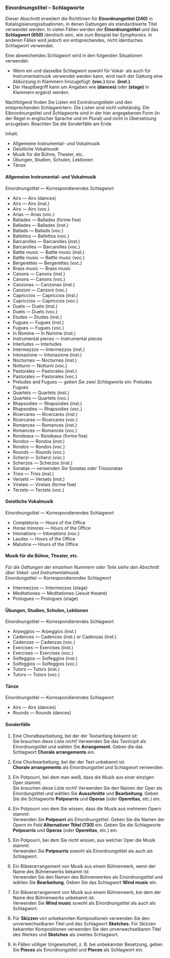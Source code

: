 ### Einordnungstitel – Schlagworte

Dieser Abschnitt erweitert die Richtlinien für **Einordnungstitel (240)** in Katalogisierungssituationen, in denen Gattungen als standardisierte Titel verwendet werden. In vielen Fällen werden der **Einordnungstitel** und das **Schlagwort (650)** identisch sein, wie zum Beispiel bei _Symphonies_. In anderen Fällen wird jedoch ein entsprechendes, nicht identisches Schlagwort verwendet.

Eine abweichendes Schlagwort wird in den folgenden Situationen verwendet:
- Wenn ein und dasselbe Schlagwort sowohl für Vokal- als auch für Instrumentalmusik verwendet werden kann, wird nach der Gattung eine Abkürzung in Klammern hinzugefügt: **(voc.)** bzw. **(inst.)**.
- Der Hauptbegriff kann um Angaben wie **(dances)** oder **(stage)** in Klammern ergänzt werden.

Nachfolgend finden Sie Listen mit Eonirdnungstiteln und den entsprechenden Schlagwörtern. Die Listen sind nicht vollständig. Die Eibnordnungstitel und Schlagworte sind in der hier angegebenen Form (in der Regel in englischer Sprache und im Plural) und nicht in Übersetzung anzugeben. Beachten Sie die Sonderfälle am Ende.

Inhalt:
- Allgemeine Instrumental- und Vokalmusik
- Geistliche Vokalmusik
- Musik für die Bühne, Theater, etc.
- Übungen, Studien, Schulen, Lektionen
- Tänze

#### Allgemeine Instrumental- und Vokalmusik

Einordnungstitel — Korrespondierendes Schlagwort
- Airs — Airs (dances)
- Airs — Airs (inst.)
- Airs — Airs (voc.)
- Arias — Arias (voc.)
- Ballades — Ballades (forme fixe)
- Ballades — Ballades (inst.)
- Ballads — Ballads (voc.)
- Ballettos — Ballettos (voc.)
- Barcarolles — Barcarolles (inst.)
- Barcarolles — Barcarolles (voc.)
- Battle music — Battle music (inst.)
- Battle music — Battle music (voc.)
- Bergerettes — Bergerettes (voc.)
- Brass music — Brass music
- Canons — Canons (inst.)
- Canons — Canons (voc.)
- Canzonas — Canzonas (inst.)
- Canzoni — Canzoni (voc.)
- Capriccios — Capriccios (inst.)
- Capriccios — Capriccios (voc.)
- Duets — Duets (inst.)
- Duets — Duets (voc.)
- Etudes — Etudes (inst.)
- Fugues — Fugues (inst.)
- Fugues — Fugues (voc.)
- In Nomine — In Nomine (inst.)
- Instrumental pieces — Instrumental pieces
- Interludes — Interludes
- Intermezzos — Intermezzos (inst.)
- Intonazione — Intonazione (inst.)
- Nocturnes — Nocturnes (inst.)
- Notturni — Notturni (voc.)
- Pastorales — Pastorales (inst.)
- Pastorales — Pastorales (voc.)
- Preludes and Fugues — _geben Sie zwei Schlagworte ein:_ Preludes Fugues
- Quartets — Quartets (inst.)
- Quartets — Quartets (voc.)
- Rhapsodies — Rhapsodies (inst.)
- Rhapsodies — Rhapsodies (voc.)
- Ricercares — Ricercares (inst.)
- Ricercares — Ricercares (voc.)
- Romances — Romances (inst.)
- Romances — Romances (voc.)
- Rondeaux — Rondeaux (forme fixe)
- Rondos — Rondos (inst.)
- Rondos — Rondos (voc.)
- Rounds — Rounds (voc.)
- Scherzi — Scherzi (voc.)
- Scherzos — Scherzos (inst.)
- Sonatas — _verwenden Sie_ Sonatas _oder_ Triosonatas
- Trios — Trios (inst.)
- Versets — Versets (inst.)
- Virelais — Virelais (forme fixe)
- Terzets — Terzets (voc.)

#### Geistliche Vokalmusik

Einordnungstitel — Korrespondierendes Schlagwort
- Completoria — Hours of the Office
- Horae minores — Hours of the Office
- Intonations — Intonations (voc.)
- Laudes — Hours of the Office
- Matutina — Hours of the Office

#### Musik für die Bühne, Theater, etc.

_Für die Gattungen der einzelnen Nummern oder Teile siehe den Abschnitt über Vokal- und Instrumentalmusik._  
Einordungstitel — Korrespondierendes Schlagwort
- Intermezzos — Intermezzos (stage)
- Meditationes — Meditationes (Jesuit theatre)
- Prologues — Prologues (stage)

#### Übungen, Studien, Schulen, Lektionen

Einordnungstitel — Korrespondierendes Schlagwort
- Arpeggios — Arpeggios (inst.)
- Cadences — Cadences (inst.) _or_ Cadenzas (inst.)
- Cadenzas — Cadenzas (voc.)
- Exercises — Exercises (inst.)
- Exercises — Exercises (voc.)
- Solfeggios — Solfeggios (inst.)
- Solfeggios — Solfeggios (voc.)
- Tutors — Tutors (inst.)
- Tutors — Tutors (voc.)

#### Tänze

Einordnungstitel — Korrespondierendes Schlagwort
- Airs — Airs (dances)
- Rounds — Rounds (dances)

#### Sonderfälle

1. Eine Choralbearbeitung, bei der der Textanfang bekannt ist:   
   Sie brauchen diese Liste nicht! Verwenden Sie das Texticipit als Einordnungstitel und wählen Sie **Arrangement**. Geben die das Schlagwort **Chorale arrangements** ein.

2. Eine Chorbearbeitung, bei der der Text unbekannt ist:   
   **Chorale arrangements** als Einordnungstitel und Schlagwort verwenden.

3. Ein Potpourri, bei dem man weiß, dass die Musik aus einer einzigen Oper stammt:  
   Sie brauchen diese Liste nicht! Verwenden Sie den Namen der Oper als Einordungstitel und wählen Sie **Ausschnitte** und **Bearbeitung**. Geben Sie die Schlagworte **Potpourris** und **Operas** (oder **Operettas**, etc.) ein.

4. Ein Potpourri von dem Sie wissen, dass die Musik aus mehreren Opern stammt:  
   Verwenden Sie **Potpourri** als Einordnungstitel. Geben Sie die Namen der Opern im Feld **Alternativer Ttitel (730)** ein. Geben Sie die Schlagworte **Potpourris** und **Operas** (oder **Operettas**, etc.) ein.

5. Ein Potpourri, bei dem Sie nicht wissen, aus welcher Oper die Musik stammt:  
   Verwenden Sie **Potpourris** sowohl als Einordnungstitel als auch als Schlagwort.

6. Ein Bläserarrangement von Musik aus einem Bühnenwerk, wenn der Name des Bühnenwerks bekannt ist:  
   Verwenden Sie den Namen des Bühnenwerkes als Einordnungstitel und wählen Sie **Bearbeitung**. Geben Sie das Schlagwort **Wind music** ein.

7. Ein Bläserarrangement von Musik aus einem Bühnenwerk, bei dem der Name des Bühnenwerks unbekannt ist:  
   Verwenden Sie **Wind music** sowohl als Einordnungstitel als auch als Schlagwort.

8. Für **Skizzen** von unbekannten Kompositionen verwenden Sie den unverwechselbaren Titel und das Schlagwort **Sketches**. Für Skizzen bekannter Kompositionen verwenden Sie den unverwechselbaren Titel des Werkes und **Sketches** als zweites Schlagwort.

9. In Fällen völliger Ungewissheit, z. B. bei unbekannter Besetzung, geben Sie **Pieces** als Einordnungstitel und **Pieces** als Schlagwort ein.
